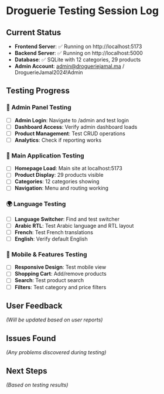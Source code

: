 # Droguerie Testing Session Log

## Current Status
- **Frontend Server**: ✅ Running on http://localhost:5173
- **Backend Server**: ✅ Running on http://localhost:5000
- **Database**: ✅ SQLite with 12 categories, 29 products
- **Admin Account**: admin@drogueriejamal.ma / DroguerieJamal2024!Admin

## Testing Progress

### 🔧 Admin Panel Testing
- [ ] **Admin Login**: Navigate to /admin and test login
- [ ] **Dashboard Access**: Verify admin dashboard loads
- [ ] **Product Management**: Test CRUD operations
- [ ] **Analytics**: Check if reporting works

### 🛒 Main Application Testing
- [ ] **Homepage Load**: Main site at localhost:5173
- [ ] **Product Display**: 29 products visible
- [ ] **Categories**: 12 categories showing
- [ ] **Navigation**: Menu and routing working

### 🌍 Language Testing
- [ ] **Language Switcher**: Find and test switcher
- [ ] **Arabic RTL**: Test Arabic language and RTL layout
- [ ] **French**: Test French translations
- [ ] **English**: Verify default English

### 📱 Mobile & Features Testing
- [ ] **Responsive Design**: Test mobile view
- [ ] **Shopping Cart**: Add/remove products
- [ ] **Search**: Test product search
- [ ] **Filters**: Test category and price filters

## User Feedback
*(Will be updated based on user reports)*

## Issues Found
*(Any problems discovered during testing)*

## Next Steps
*(Based on testing results)*
